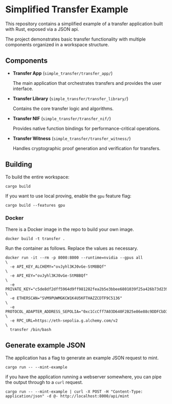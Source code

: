 # Simplified Transfer Example

This repository contains a simplified example of a transfer application built with Rust, exposed via a JSON api.

The project demonstrates basic transfer functionality with multiple components organized in a workspace structure.

## Components

 -  **Transfer App** (`simple_transfer/transfer_app/`)

    The main application that orchestrates transfers and provides the user interface.

 - **Transfer Library** (`simple_transfer/transfer_library/`)

   Contains the core transfer logic and algorithms.

 - **Transfer NIF** (`simple_transfer/transfer_nif/`)

   Provides native function bindings for performance-critical operations.

 - **Transfer Witness** (`simple_transfer/transfer_witness/`)

   Handles cryptographic proof generation and verification for transfers.

## Building

To build the entire workspace:

```shell
cargo build
```

If you want to use local proving, enable the `gpu` feature flag:

```shell
cargo build --features gpu
```

### Docker

There is a Docker image in the repo to build your own image.

```shell
docker build -t transfer .
```

Run the container as follows. Replace the values as necessary.

```shell
docker run -it --rm -p 8000:8000 --runtime=nvidia --gpus all                        \
  -e API_KEY_ALCHEMY="ovJyhl3KJ0vGe-StM8BQf"                                        \
  -e API_KEY="ovJyhl3KJ0vGe-StM8BQf"                                                \
  -e PRIVATE_KEY="c5de8df2dff5964d9ff981282fea2b5e3bbee6801039f25a426b73d239f8694a" \
  -e ETHERSCAN="SVM9PUWMGKCW1K4U5KFTHAZZCDTF9C5136"                                 \
  -e PROTOCOL_ADAPTER_ADDRESS_SEPOLIA="0xc1CcCff7A03D640F2B25e86e88c9DDFCbD3cF09a"  \
  -e RPC_URL=https://eth-sepolia.g.alchemy.com/v2                                   \
  transfer /bin/bash
```
## Generate example JSON

The application has a flag to generate an example JSON request to mint.

```shell
cargo run -- --mint-example
```

if you have the application running a webserver somewhere, you can pipe the output through to a `curl` request.

```shell
cargo run -- --mint-example | curl -X POST -H "Content-Type: application/json" -d @- http://localhost:8000/api/mint
```